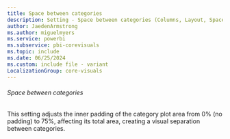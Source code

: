 ```yaml
---
title: Space between categories
description: Setting - Space between categories (Columns, Layout, Space between categories)
author: JaedenArmstrong
ms.author: miguelmyers
ms.service: powerbi
ms.subservice: pbi-corevisuals
ms.topic: include
ms.date: 06/25/2024
ms.custom: include file - variant
LocalizationGroup: core-visuals
---
```

###### Space between categories

This setting adjusts the inner padding of the category plot area from 0% (no padding) to 75%, affecting its total area, creating a visual separation between categories.
